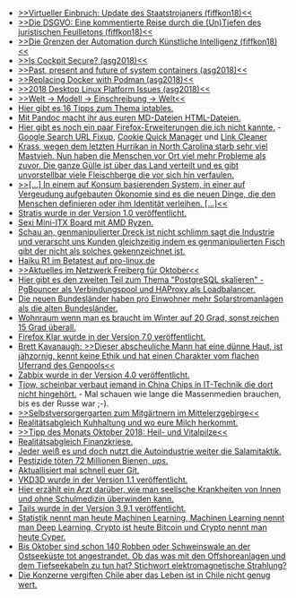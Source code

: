 * [>>Virtueller Einbruch: Update des Staatstrojaners (fiffkon18)<<](https://cdn.media.ccc.de/events/fiffkon/2018/h264-hd/fiffkon18-30-deu-Virtueller_Einbruch_Update_des_Staatstrojaners_hd.mp4)
* [>>Die DSGVO: Eine kommentierte Reise durch die (Un)Tiefen des juristischen Feuilletons (fiffkon18)<<](https://cdn.media.ccc.de/events/fiffkon/2018/h264-hd/fiffkon18-6-deu-Die_DSGVO_Eine_kommentierte_Reise_durch_die_Un_Tiefen_des_juristischen_Feuilletons_hd.mp4)
* [>>Die Grenzen der Automation durch Künstliche Intelligenz (fiffkon18)<<](https://cdn.media.ccc.de/events/fiffkon/2018/h264-hd/fiffkon18-4-deu-Die_Grenzen_der_Automation_durch_Kuenstliche_Intelligenz_hd.mp4)
* [>>Is Cockpit Secure? (asg2018)<<](https://cdn.media.ccc.de/events/all_systems_go/2018/h264-hd/asg2018-231-eng-Is_Cockpit_Secure_hd.mp4)
* [>>Past, present and future of system containers (asg2018)<<](https://cdn.media.ccc.de/events/all_systems_go/2018/h264-hd/asg2018-224-eng-Past_present_and_future_of_system_containers_hd.mp4)
* [>>Replacing Docker with Podman (asg2018)<<](https://cdn.media.ccc.de/events/all_systems_go/2018/h264-hd/asg2018-177-eng-Replacing_Docker_with_Podman_hd.mp4)
* [>>2018 Desktop Linux Platform Issues (asg2018)<<](https://cdn.media.ccc.de/events/all_systems_go/2018/h264-hd/asg2018-174-eng-2018_Desktop_Linux_Platform_Issues_hd.mp4)
* [>>Welt -> Modell -> Einschreibung -> Welt<<](https://cdn.media.ccc.de/events/fiffkon/2018/h264-hd/fiffkon18-10-deu-Welt_-_Modell_-_Einschreibung_-_Welt_hd.mp4)
* [Hier gibt es 16 Tipps zum Thema iptables.](https://opensource.com/article/18/10/iptables-tips-and-tricks)
* [Mit Pandoc macht ihr aus euren MD-Dateien HTML-Dateien.](https://opensource.com/article/18/10/book-to-website-epub-using-pandoc)
* [Hier gibt es noch ein paar Firefox-Erweiterungen die ich nicht kannte.](https://utcc.utoronto.ca/~cks/space/blog/web/Firefox64Addons) - [Google Search URL Fixup](https://addons.mozilla.org/en-US/firefox/addon/google-search-url-fixup/), [Cookie Quick Manager](https://addons.mozilla.org/en-US/firefox/addon/cookie-quick-manager/) und [Link Cleaner](https://addons.mozilla.org/en-US/firefox/addon/link-cleaner/)
* [Krass, wegen dem letzten Hurrikan in North Carolina starb sehr viel Mastvieh. Nun haben die Menschen vor Ort viel mehr Probleme als zuvor. Die ganze Gülle ist über das Land verteilt und es gibt unvorstellbar viele Fleischberge die vor sich hin verfaulen.](https://netzfrauen.org/2018/10/01/us/)
* [>>[...] In einem auf Konsum basierenden System, in einer auf Vergeudung aufgebauten Ökonomie sind es die neuen Dinge, die den Menschen definieren oder ihm Identität verleihen. [...]<<](http://www.sonnenseite.com/de/tipps/gateways-to-hell.html)
* [Stratis wurde in der Version 1.0 veröffentlicht.](https://lwn.net/Articles/767409)
* [Sexi Mini-ITX Board mit AMD Ryzen.](https://www.planet3dnow.de/cms/40609-mi988-mini-itx-mainboard-mit-amd-ryzen-embedded-v1000/)
* [Schau an, genmanipulierter Dreck ist nicht schlimm sagt die Industrie und verarscht uns Kunden gleichzeitig indem es genmanipulierten Fisch gibt der nicht als solches gekennzeichnet ist.](https://netzfrauen.org/2018/10/03/gmo-salmon/)
* [Haiku R1 im Betatest auf pro-linux.de](https://www.pro-linux.de/artikel/2/1946/haiku-r1-beta.html)
* [>>Aktuelles im Netzwerk Freiberg für Oktober<<](https://bio-erzgebirge.de/wp/?p=16257)
* [Hier gibt es den zweiten Teil zum Thema "PostgreSQL skalieren" - PgBouncer als Verbindungspool und HAProxy als Loadbalancer.](https://www.percona.com/blog/2018/10/02/scaling-postgresql-using-connection-poolers-and-load-balancers-for-an-enterprise-grade-environment/)
* [Die neuen Bundesländer haben pro Einwohner mehr Solarstromanlagen als die alten Bundesländer.](http://www.sonnenseite.com/de/energie/photovoltaik-ostdeutschland-schlaegt-westdeutschland.html)
* [Wohnraum wenn man es braucht im Winter auf 20 Grad, sonst reichen 15 Grad überall.](http://www.sonnenseite.com/de/tipps/die-wichtigsten-heiztipps-fuer-den-winter.html)
* [Firefox Klar wurde in der Version 7.0 veröffentlicht.](https://www.pro-linux.de/news/1/26360/firefox-klar-70-mit-firefox-web-engine.html)
* [Brett Kavanaugh: >>Dieser abscheuliche Mann hat eine dünne Haut, ist jähzornig, kennt keine Ethik und hat einen Charakter vom flachen Uferrand des Genpools<<](https://netzfrauen.org/2018/10/04/kavanaugh/)
* [Zabbix wurde in der Version 4.0 veröffentlicht.](https://www.pro-linux.de/news/1/26362/zabbix-40-lts-mit-zahlreichen-neuerungen.html)
* [Tjow, scheinbar verbaut jemand in China Chips in IT-Technik die dort nicht hingehört.](https://blog.fefe.de/?ts=a54b2d78) - Mal schauen wie lange die Massenmedien brauchen, bis es der Russe war ;-).
* [>>Selbstversorgergarten zum Mitgärtnern im Mittelerzgebirge<<](https://bio-erzgebirge.de/wp/?p=16300)
* [Realitätsabgleich Kuhhaltung und wo eure Milch herkommt.](https://netzfrauen.org/2018/10/04/dairy-2/)
* [>>Tipp des Monats Oktober 2018: Heil- und Vitalpilze<<](https://bio-erzgebirge.de/wp/?p=16306)
* [Realitätsabgleich Finanzkriese.](https://netzfrauen.org/2018/10/02/finanzkrise/)
* [Jeder weiß es und doch nutzt die Autoindustrie weiter die Salamitaktik.](http://www.sonnenseite.com/de/franz-alt/kommentare-interviews/die-auto-bosse-haben-ausgeblufft.html)
* [Pestizide töten 72 Millionen Bienen, *ups*.](https://netzfrauen.org/2018/10/04/bees-2/)
* [Aktuallisiert mal schnell euer Git.](http://www.phoronix.com/scan.php?page=news_item&px=Git-gitmodules-Vulnerability)
* [VKD3D wurde in der Version 1.1 veröffentlicht.](http://www.phoronix.com/scan.php?page=news_item&px=VKD3D-1.1-Released)
* [Hier erzählt ein Arzt darüber, wie man seelische Krankheiten von Innen und ohne Schulmedizin überwinden kann.](https://www.welt-im-wandel.tv/video/seelische-und-psychische-krankheiten-ohne-medikamente-ueberwinden-neue-wege-der-heilung/)
* [Tails wurde in der Version 3.9.1 veröffentlicht.](https://www.pro-linux.de/news/1/26365/tails-391-beseitigt-sicherheitsl%C3%BCcken.html)
* [Statistik nennt man heute Machinen Learning, Machinen Learning nennt man Deep Learning, Crypto ist heute Bitcoin und Crypto nennt man heute Cyper.](https://blog.fefe.de/?ts=a549b6a5)
* [Bis Oktober sind schon 140 Robben oder Schweinswale an der Ostseeküste tot angestrandet. Ob das was mit den Offshoreanlagen und dem Tiefseekabeln zu tun hat? Stichwort elektromagnetische Strahlung?](https://netzfrauen.org/2018/10/06/coast/)
* [Die Konzerne vergiften Chile aber das Leben ist in Chile nicht genug wert.](https://netzfrauen.org/2018/10/06/hilferuf-aus-chile-mysterioese-giftwolke-alles-ist-hier-gestorben/)
